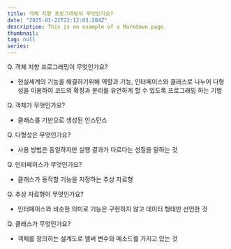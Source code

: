 ```yaml
---
title: 객체 지향 프로그래밍이 무엇인가요?
date: "2025-01-22T22:12:03.284Z"
description: This is an example of a Markdown page.
thumbnail:
tag: null
series:
---
```


Q. 객체 지향 프로그래밍이 무엇인가요?
+ 현실세계의 기능을 해결하기위해 역할과 기능, 인터페이스와 클래스로 나누어 다형성을 이용하여 코드의 확장과 분리를 유연하게 할 수 있도록 프로그래밍 하는 기법

Q. 객체가 무엇인가요?
+ 클래스를 기반으로 생성된 인스턴스

Q. 다형성은 무엇인가요?
+ 사용 방법은 동일하지만 실행 결과가 다르다는 성질을 말하는 것

Q. 인터페이스가 무엇인가요?
+ 클래스가 동작할 기능을 지정하는 추상 자료형

Q. 추상 자료형이 무엇인가요?
+ 인터페이스와 비슷한 의미로 기능은 구현하지 않고 데이터 형태만 선언한 것

Q. 클래스가 무엇인가요?
+ 객체를 정의하는 설계도로 멤버 변수와 메소드를 가지고 있는 것